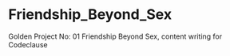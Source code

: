# Friendship_Beyond_Sex
Golden Project No: 01 Friendship Beyond Sex, content writing for Codeclause
